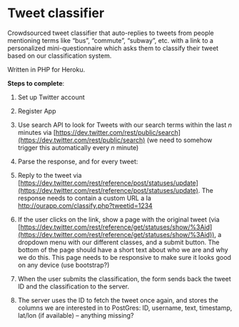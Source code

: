 # Tweet classifier

Crowdsourced tweet classifier that auto-replies to tweets from people mentioning terms like “bus”, “commute”, “subway”, etc. with a link to a personalized mini-questionnaire which asks them to classify their tweet based on our classification system.

Written in PHP for Heroku.

**Steps to complete**:
1. Set up Twitter account

2. Register App

3. Use search API to look for Tweets with our search terms within the last *n* minutes via [https://dev.twitter.com/rest/public/search](https://dev.twitter.com/rest/public/search) (we need to somehow trigger this automatically every *n* minute)

4. Parse the response, and for every tweet:

5. Reply to the tweet via [https://dev.twitter.com/rest/reference/post/statuses/update](https://dev.twitter.com/rest/reference/post/statuses/update). The response needs to contain a custom URL a la http://ourapp.com/classify.php?tweetid=1234

6. If the user clicks on the link, show a page with the original tweet (via [https://dev.twitter.com/rest/reference/get/statuses/show/%3Aid](https://dev.twitter.com/rest/reference/get/statuses/show/%3Aid)), a dropdown menu with our different classes, and a submit button. The bottom of the page should have a short text about who we are and why we do this. This page needs to be responsive to make sure it looks good on any device (use bootstrap?)

7. When the user submits the classification, the form sends back the tweet ID and the classification to the server.

8. The server uses the ID to fetch the tweet once again, and stores the columns we are interested in to PostGres: ID, username, text, timestamp, lat/lon (if available) – anything missing?